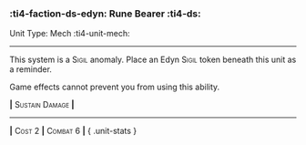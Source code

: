 ### :ti4-faction-ds-edyn: **Rune Bearer** :ti4-ds:

Unit Type: Mech :ti4-unit-mech:

---

This system is a <span style="font-variant:small-caps;">Sigil</span> anomaly. Place an Edyn <span style="font-variant:small-caps;">Sigil</span> token beneath this unit as a reminder. 

Game effects cannot prevent you from using this ability.

__|__ <span style="font-variant:small-caps;">Sustain Damage</span> __|__

---

__|__ <span style="font-variant:small-caps;">Cost 2</span> __|__ <span style="font-variant:small-caps;">Combat 6</span> __|__
{ .unit-stats }
